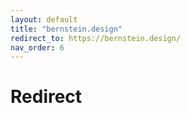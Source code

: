 ```yaml
---
layout: default
title: "bernstein.design"
redirect_to: https://bernstein.design/
nav_order: 6
---
```


# Redirect
